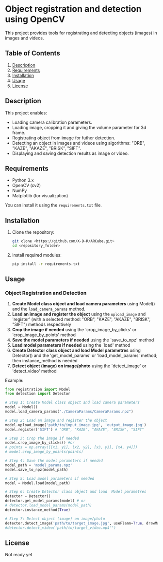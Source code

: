 # Object registration and detection using OpenCV

This project provides tools for registrating and detecting objects (images) in images and videos. 

## Table of Contents

1. [Description](#description)
2. [Requirements](#requirements)
3. [Installation](#installation)
4. [Usage](#usage)
5. [License](#license)

## Description

This project enables:
- Loading camera calibration parameters.
- Loading image, cropping it and giving the volume parameter for 3d frame.
- Registrating object from image for futher detection.
- Detecting an object in images and videos using algorithms: "ORB", "KAZE", "AKAZE", "BRISK", "SIFT".
- Displaying and saving detection results as image or video.

## Requirements

- Python 3.x
- OpenCV (cv2)
- NumPy
- Matplotlib (for visualization)

You can install it using the `requirements.txt` file.

## Installation

1. Clone the repository:

   ```bash
   git clone <https://github.com/X-D-R/ARCube.git>
   cd <repository_folder>
   ```

2. Install required modules:

   ```bash
   pip install -r requirements.txt
   ```

## Usage

### Object Registration and Detection

1. **Create Model class object and load camera parameters** using Model() and the `load_camera_params` method.
2. **Load an image and register the object** using the `upload_image` and 'register' (with a selected method: "ORB", "KAZE", "AKAZE", "BRISK", "SIFT") methods respectively
3. **Crop the image if needed** using the `crop_image_by_clicks' or 'crop_image_by_points' method
4. **Save the model parameters if needed** using the `save_to_npz' method
5. **Load model parameters if needed** using the `load' method
6. **Create Detector class object and load  Model parametres** using Detector() and the 'get_model_params' or 'load_model_params' method; then instance_method is needed
7. **Detect object (image) on image/photo** using the `detect_image' or 'detect_video' method

Example:

```python
from registration import Model
from detection import Detector

# Step 1: Create Model class object and load camera parameters
model = Model()
model.load_camera_params("./CameraParams/CameraParams.npz")

# Step 2: Load an image and register the object
model.upload_image('path/to/input_image.jpg', 'output_image.jpg')
model.register('SIFT') # "ORB", "KAZE", "AKAZE", "BRISK", "SIFT"

# Step 3: Crop the image if needed
model.crop_image_by_clicks() #or
# points = np.array([[x1, y1], [x2, y2], [x3, y3], [x4, y4]])
# model.crop_image_by_points(points)

# Step 4: Save the model parameters if needed
model_path = 'model_params.npz'
model.save_to_npz(model_path)

# Step 5: Load model parameters if needed
model = Model.load(model_path)

# Step 6: Create Detector class object and load  Model parametres
detector = Detector()
detector.get_model_params(model) # or
# detector.load_model_params(model_path)
detector.instance_method(True)

# Step 7: Detect object (image) on image/photo
detector.detect_image('path/to/target_image.jpg', useFlann=True, drawMatch=True) #or
#detector.detect_video('path/to/target_video.mp4'")
```

## License

Not ready yet
